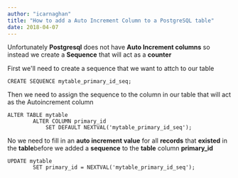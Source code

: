 ```yaml
---
author: "icarnaghan"
title: "How to add a Auto Increment Column to a PostgreSQL table"
date: 2018-04-07
---
```


Unfortunately **Postgresql** does not have **Auto Increment columns** so instead we create a **Sequence** that will act as a **counter**

First we'll need to create a sequence that we want to attch to our table

```
CREATE SEQUENCE mytable_primary_id_seq;
```

Then we need to assign the sequence to the column in our table that will act as the Autoincrement column

```
ALTER TABLE mytable
	    ALTER COLUMN primary_id
	        SET DEFAULT NEXTVAL('mytable_primary_id_seq');
```

No we need to fill in an **auto increment value** for all **records** that **existed** in the **table**before we added a **sequence** to the **table** column **primary\_id**

```
UPDATE mytable
	    SET primary_id = NEXTVAL('mytable_primary_id_seq');
```
